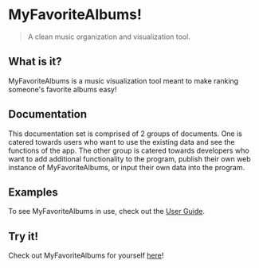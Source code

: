 # <a id="home-page"></a> MyFavoriteAlbums!

> A clean music organization and visualization tool.

## What is it?
MyFavoriteAlbums is a music visualization tool meant to make ranking someone's favorite albums easy!

## Documentation
This documentation set is comprised of 2 groups of documents. One is catered towards users who want to use the existing data and see the functions of the app. The other group is catered towards developers who want to add additional functionality to the program, publish their own web instance of MyFavoriteAlbums, or input their own data into the program.

## Examples
To see MyFavoriteAlbums in use, check out the [User Guide](UserGuide.md).

## Try it!
Check out MyFavoriteAlbums for yourself [here](https://cholstro.shinyapps.io/shiny-music/)!

